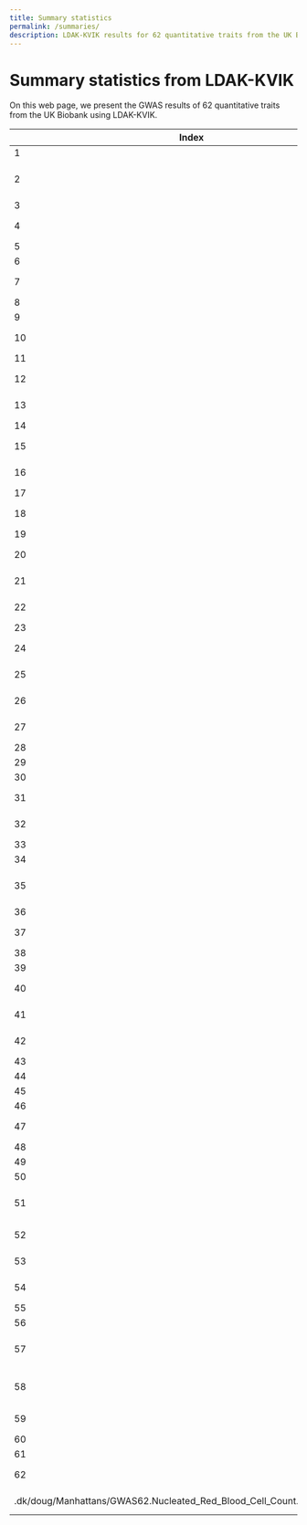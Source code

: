```yaml
---
title: Summary statistics
permalink: /summaries/
description: LDAK-KVIK results for 62 quantitative traits from the UK Biobank
---
```


# Summary statistics from LDAK-KVIK

On this web page, we present the GWAS results of 62 quantitative traits from the UK Biobank using LDAK-KVIK.

| Index | Name | Field_ID | Sample_Size | h2_SNP | Num_Sig | Num_Clump | PRS_R2 | Manhattan | Summary_Stats | PGS_Weights |
| ----- | ----- | ----- | ----- | ----- | ----- | ----- | ----- | ----- | ----- | ----- |
| 1 | Standing Height | 50 | 458079 | 0.668 | 386876 | 5256 | 0.417 | [Manhattan](https://genetics.ghpc.au.dk/doug/Manhattans/GWAS1.Standing_Height.manhattan.jpeg) | [Summary Stats](https://genetics.ghpc.au.dk/doug/SumStats/GWAS1.Standing_Height.assoc.gz) | [PGS Weights](https://genetics.ghpc.au.dk/doug/PRS/GWAS1.Standing_Height.effects.gz) |
| 2 | Mean Platelet Thrombocyte Volume | 30100 | 445360 | 0.486 | 203778 | 3003 | 0.369 | [Manhattan](https://genetics.ghpc.au.dk/doug/Manhattans/GWAS2.Mean_Platelet_Thrombocyte_Volume.manhattan.jpeg) | [Summary Stats](https://genetics.ghpc.au.dk/doug/SumStats/GWAS2.Mean_Platelet_Thrombocyte_Volume.assoc.gz) | [PGS Weights](https://genetics.ghpc.au.dk/doug/PRS/GWAS2.Mean_Platelet_Thrombocyte_Volume.effects.gz) |
| 3 | Platelet Count | 30080 | 445365 | 0.405 | 156457 | 2226 | 0.247 | [Manhattan](https://genetics.ghpc.au.dk/doug/Manhattans/GWAS3.Platelet_Count.manhattan.jpeg) | [Summary Stats](https://genetics.ghpc.au.dk/doug/SumStats/GWAS3.Platelet_Count.assoc.gz) | [PGS Weights](https://genetics.ghpc.au.dk/doug/PRS/GWAS3.Platelet_Count.effects.gz) |
| 4 | Basal Metabolic Rate | 23105 | 451092 | 0.365 | 139234 | 1835 | 0.196 | [Manhattan](https://genetics.ghpc.au.dk/doug/Manhattans/GWAS4.Basal_Metabolic_Rate.manhattan.jpeg) | [Summary Stats](https://genetics.ghpc.au.dk/doug/SumStats/GWAS4.Basal_Metabolic_Rate.assoc.gz) | [PGS Weights](https://genetics.ghpc.au.dk/doug/PRS/GWAS4.Basal_Metabolic_Rate.effects.gz) |
| 5 | HDL Cholesterol | 30760 | 400615 | 0.356 | 84921 | 1262 | 0.222 | [Manhattan](https://genetics.ghpc.au.dk/doug/Manhattans/GWAS5.HDL_Cholesterol.manhattan.jpeg) | [Summary Stats](https://genetics.ghpc.au.dk/doug/SumStats/GWAS5.HDL_Cholesterol.assoc.gz) | [PGS Weights](https://genetics.ghpc.au.dk/doug/PRS/GWAS5.HDL_Cholesterol.effects.gz) |
| 6 | Triglycerides | 30870 | 437378 | 0.331 | 61474 | 790 | 0.133 | [Manhattan](https://genetics.ghpc.au.dk/doug/Manhattans/GWAS6.Triglycerides.manhattan.jpeg) | [Summary Stats](https://genetics.ghpc.au.dk/doug/SumStats/GWAS6.Triglycerides.assoc.gz) | [PGS Weights](https://genetics.ghpc.au.dk/doug/PRS/GWAS6.Triglycerides.effects.gz) |
| 7 | Heel Bone Mineral Density | 78 | 263839 | 0.33 | 68461 | 952 | 0.186 | [Manhattan](https://genetics.ghpc.au.dk/doug/Manhattans/GWAS7.Heel_Bone_Mineral_Density.manhattan.jpeg) | [Summary Stats](https://genetics.ghpc.au.dk/doug/SumStats/GWAS7.Heel_Bone_Mineral_Density.assoc.gz) | [PGS Weights](https://genetics.ghpc.au.dk/doug/PRS/GWAS7.Heel_Bone_Mineral_Density.effects.gz) |
| 8 | Weight | 21002 | 457761 | 0.33 | 113836 | 1437 | 0.171 | [Manhattan](https://genetics.ghpc.au.dk/doug/Manhattans/GWAS8.Weight.manhattan.jpeg) | [Summary Stats](https://genetics.ghpc.au.dk/doug/SumStats/GWAS8.Weight.assoc.gz) | [PGS Weights](https://genetics.ghpc.au.dk/doug/PRS/GWAS8.Weight.effects.gz) |
| 9 | Platelet Crit | 30090 | 445361 | 0.327 | 116930 | 1739 | 0.197 | [Manhattan](https://genetics.ghpc.au.dk/doug/Manhattans/GWAS9.Platelet_Crit.manhattan.jpeg) | [Summary Stats](https://genetics.ghpc.au.dk/doug/SumStats/GWAS9.Platelet_Crit.assoc.gz) | [PGS Weights](https://genetics.ghpc.au.dk/doug/PRS/GWAS9.Platelet_Crit.effects.gz) |
| 10 | Red Blood Cell Erythrocyte Count | 30010 | 445368 | 0.317 | 115727 | 1540 | 0.176 | [Manhattan](https://genetics.ghpc.au.dk/doug/Manhattans/GWAS10.Red_Blood_Cell_Erythrocyte_Count.manhattan.jpeg) | [Summary Stats](https://genetics.ghpc.au.dk/doug/SumStats/GWAS10.Red_Blood_Cell_Erythrocyte_Count.assoc.gz) | [PGS Weights](https://genetics.ghpc.au.dk/doug/PRS/GWAS10.Red_Blood_Cell_Erythrocyte_Count.effects.gz) |
| 11 | IGF-1 | 30770 | 435364 | 0.31 | 133251 | 1434 | 0.17 | [Manhattan](https://genetics.ghpc.au.dk/doug/Manhattans/GWAS11.IGF-1.manhattan.jpeg) | [Summary Stats](https://genetics.ghpc.au.dk/doug/SumStats/GWAS11.IGF-1.assoc.gz) | [PGS Weights](https://genetics.ghpc.au.dk/doug/PRS/GWAS11.IGF-1.effects.gz) |
| 12 | Platelet Distribution Width | 30110 | 445360 | 0.309 | 125777 | 1715 | 0.231 | [Manhattan](https://genetics.ghpc.au.dk/doug/Manhattans/GWAS12.Platelet_Distribution_Width.manhattan.jpeg) | [Summary Stats](https://genetics.ghpc.au.dk/doug/SumStats/GWAS12.Platelet_Distribution_Width.assoc.gz) | [PGS Weights](https://genetics.ghpc.au.dk/doug/PRS/GWAS12.Platelet_Distribution_Width.effects.gz) |
| 13 | Fluid Intelligence Score | 20016 | 147751 | 0.307 | 6946 | 98 | 0.08 | [Manhattan](https://genetics.ghpc.au.dk/doug/Manhattans/GWAS13.Fluid_Intelligence_Score.manhattan.jpeg) | [Summary Stats](https://genetics.ghpc.au.dk/doug/SumStats/GWAS13.Fluid_Intelligence_Score.assoc.gz) | [PGS Weights](https://genetics.ghpc.au.dk/doug/PRS/GWAS13.Fluid_Intelligence_Score.effects.gz) |
| 14 | Body Mass Index | 21001 | 457596 | 0.304 | 91976 | 1179 | 0.154 | [Manhattan](https://genetics.ghpc.au.dk/doug/Manhattans/GWAS14.Body_Mass_Index.manhattan.jpeg) | [Summary Stats](https://genetics.ghpc.au.dk/doug/SumStats/GWAS14.Body_Mass_Index.assoc.gz) | [PGS Weights](https://genetics.ghpc.au.dk/doug/PRS/GWAS14.Body_Mass_Index.effects.gz) |
| 15 | Mean Corpuscular Haemoglobin | 30050 | 445365 | 0.288 | 105492 | 1281 | 0.169 | [Manhattan](https://genetics.ghpc.au.dk/doug/Manhattans/GWAS15.Mean_Corpuscular_Haemoglobin.manhattan.jpeg) | [Summary Stats](https://genetics.ghpc.au.dk/doug/SumStats/GWAS15.Mean_Corpuscular_Haemoglobin.assoc.gz) | [PGS Weights](https://genetics.ghpc.au.dk/doug/PRS/GWAS15.Mean_Corpuscular_Haemoglobin.effects.gz) |
| 16 | Forced Expiratory Volume | 3063 | 418461 | 0.278 | 75190 | 842 | 0.12 | [Manhattan](https://genetics.ghpc.au.dk/doug/Manhattans/GWAS16.Forced_Expiratory_Volume.manhattan.jpeg) | [Summary Stats](https://genetics.ghpc.au.dk/doug/SumStats/GWAS16.Forced_Expiratory_Volume.assoc.gz) | [PGS Weights](https://genetics.ghpc.au.dk/doug/PRS/GWAS16.Forced_Expiratory_Volume.effects.gz) |
| 17 | SHBG | 30830 | 396905 | 0.274 | 56450 | 774 | 0.147 | [Manhattan](https://genetics.ghpc.au.dk/doug/Manhattans/GWAS17.SHBG.manhattan.jpeg) | [Summary Stats](https://genetics.ghpc.au.dk/doug/SumStats/GWAS17.SHBG.assoc.gz) | [PGS Weights](https://genetics.ghpc.au.dk/doug/PRS/GWAS17.SHBG.effects.gz) |
| 18 | Mean Reticulocyte Volume | 30260 | 438082 | 0.274 | 104685 | 1291 | 0.173 | [Manhattan](https://genetics.ghpc.au.dk/doug/Manhattans/GWAS18.Mean_Reticulocyte_Volume.manhattan.jpeg) | [Summary Stats](https://genetics.ghpc.au.dk/doug/SumStats/GWAS18.Mean_Reticulocyte_Volume.assoc.gz) | [PGS Weights](https://genetics.ghpc.au.dk/doug/PRS/GWAS18.Mean_Reticulocyte_Volume.effects.gz) |
| 19 | Hip Circumference | 49 | 458243 | 0.273 | 76062 | 966 | 0.125 | [Manhattan](https://genetics.ghpc.au.dk/doug/Manhattans/GWAS19.Hip_Circumference.manhattan.jpeg) | [Summary Stats](https://genetics.ghpc.au.dk/doug/SumStats/GWAS19.Hip_Circumference.assoc.gz) | [PGS Weights](https://genetics.ghpc.au.dk/doug/PRS/GWAS19.Hip_Circumference.effects.gz) |
| 20 | Body Fat Percentage | 23099 | 450852 | 0.271 | 73568 | 1003 | 0.14 | [Manhattan](https://genetics.ghpc.au.dk/doug/Manhattans/GWAS20.Body_Fat_Percentage.manhattan.jpeg) | [Summary Stats](https://genetics.ghpc.au.dk/doug/SumStats/GWAS20.Body_Fat_Percentage.assoc.gz) | [PGS Weights](https://genetics.ghpc.au.dk/doug/PRS/GWAS20.Body_Fat_Percentage.effects.gz) |
| 21 | Alkaline Phosphatase | 30610 | 437742 | 0.27 | 73278 | 1055 | 0.171 | [Manhattan](https://genetics.ghpc.au.dk/doug/Manhattans/GWAS21.Alkaline_Phosphatase.manhattan.jpeg) | [Summary Stats](https://genetics.ghpc.au.dk/doug/SumStats/GWAS21.Alkaline_Phosphatase.assoc.gz) | [PGS Weights](https://genetics.ghpc.au.dk/doug/PRS/GWAS21.Alkaline_Phosphatase.effects.gz) |
| 22 | Forced Vital Capacity | 3062 | 418461 | 0.27 | 66049 | 757 | 0.109 | [Manhattan](https://genetics.ghpc.au.dk/doug/Manhattans/GWAS22.Forced_Vital_Capacity.manhattan.jpeg) | [Summary Stats](https://genetics.ghpc.au.dk/doug/SumStats/GWAS22.Forced_Vital_Capacity.assoc.gz) | [PGS Weights](https://genetics.ghpc.au.dk/doug/PRS/GWAS22.Forced_Vital_Capacity.effects.gz) |
| 23 | Age at Menarche | 2714 | 242113 | 0.262 | 38997 | 443 | 0.114 | [Manhattan](https://genetics.ghpc.au.dk/doug/Manhattans/GWAS23.Age_at_Menarche.manhattan.jpeg) | [Summary Stats](https://genetics.ghpc.au.dk/doug/SumStats/GWAS23.Age_at_Menarche.assoc.gz) | [PGS Weights](https://genetics.ghpc.au.dk/doug/PRS/GWAS23.Age_at_Menarche.effects.gz) |
| 24 | Age at First Live Birth | 2754 | 169334 | 0.258 | 1672 | 39 | 0.051 | [Manhattan](https://genetics.ghpc.au.dk/doug/Manhattans/GWAS24.Age_at_First_Live_Birth.manhattan.jpeg) | [Summary Stats](https://genetics.ghpc.au.dk/doug/SumStats/GWAS24.Age_at_First_Live_Birth.assoc.gz) | [PGS Weights](https://genetics.ghpc.au.dk/doug/PRS/GWAS24.Age_at_First_Live_Birth.effects.gz) |
| 25 | Haemoglobin Concentration | 30020 | 445368 | 0.246 | 89488 | 1020 | 0.121 | [Manhattan](https://genetics.ghpc.au.dk/doug/Manhattans/GWAS25.Haemoglobin_Concentration.manhattan.jpeg) | [Summary Stats](https://genetics.ghpc.au.dk/doug/SumStats/GWAS25.Haemoglobin_Concentration.assoc.gz) | [PGS Weights](https://genetics.ghpc.au.dk/doug/PRS/GWAS25.Haemoglobin_Concentration.effects.gz) |
| 26 | Waist Circumference | 48 | 458290 | 0.245 | 57213 | 825 | 0.118 | [Manhattan](https://genetics.ghpc.au.dk/doug/Manhattans/GWAS26.Waist_Circumference.manhattan.jpeg) | [Summary Stats](https://genetics.ghpc.au.dk/doug/SumStats/GWAS26.Waist_Circumference.assoc.gz) | [PGS Weights](https://genetics.ghpc.au.dk/doug/PRS/GWAS26.Waist_Circumference.effects.gz) |
| 27 | White Blood Cell Leukocyte Count | 30000 | 445363 | 0.244 | 69821 | 688 | 0.089 | [Manhattan](https://genetics.ghpc.au.dk/doug/Manhattans/GWAS27.White_Blood_Cell_Leukocyte_Count.manhattan.jpeg) | [Summary Stats](https://genetics.ghpc.au.dk/doug/SumStats/GWAS27.White_Blood_Cell_Leukocyte_Count.assoc.gz) | [PGS Weights](https://genetics.ghpc.au.dk/doug/PRS/GWAS27.White_Blood_Cell_Leukocyte_Count.effects.gz) |
| 28 | Cholesterol | 30690 | 437724 | 0.242 | 57078 | 676 | 0.116 | [Manhattan](https://genetics.ghpc.au.dk/doug/Manhattans/GWAS28.Cholesterol.manhattan.jpeg) | [Summary Stats](https://genetics.ghpc.au.dk/doug/SumStats/GWAS28.Cholesterol.assoc.gz) | [PGS Weights](https://genetics.ghpc.au.dk/doug/PRS/GWAS28.Cholesterol.effects.gz) |
| 29 | LDL Cholesterol | 30780 | 436914 | 0.236 | 46045 | 608 | 0.117 | [Manhattan](https://genetics.ghpc.au.dk/doug/Manhattans/GWAS29.LDL_Cholesterol.manhattan.jpeg) | [Summary Stats](https://genetics.ghpc.au.dk/doug/SumStats/GWAS29.LDL_Cholesterol.assoc.gz) | [PGS Weights](https://genetics.ghpc.au.dk/doug/PRS/GWAS29.LDL_Cholesterol.effects.gz) |
| 30 | Urate | 30880 | 437200 | 0.223 | 74640 | 924 | 0.161 | [Manhattan](https://genetics.ghpc.au.dk/doug/Manhattans/GWAS30.Urate.manhattan.jpeg) | [Summary Stats](https://genetics.ghpc.au.dk/doug/SumStats/GWAS30.Urate.assoc.gz) | [PGS Weights](https://genetics.ghpc.au.dk/doug/PRS/GWAS30.Urate.effects.gz) |
| 31 | Eosinophill Percentage | 30210 | 444577 | 0.223 | 89408 | 1018 | 0.11 | [Manhattan](https://genetics.ghpc.au.dk/doug/Manhattans/GWAS31.Eosinophill_Percentage.manhattan.jpeg) | [Summary Stats](https://genetics.ghpc.au.dk/doug/SumStats/GWAS31.Eosinophill_Percentage.assoc.gz) | [PGS Weights](https://genetics.ghpc.au.dk/doug/PRS/GWAS31.Eosinophill_Percentage.effects.gz) |
| 32 | Lymphocyte Percentage | 30180 | 444577 | 0.218 | 74302 | 952 | 0.112 | [Manhattan](https://genetics.ghpc.au.dk/doug/Manhattans/GWAS32.Lymphocyte_Percentage.manhattan.jpeg) | [Summary Stats](https://genetics.ghpc.au.dk/doug/SumStats/GWAS32.Lymphocyte_Percentage.assoc.gz) | [PGS Weights](https://genetics.ghpc.au.dk/doug/PRS/GWAS32.Lymphocyte_Percentage.effects.gz) |
| 33 | Cystatin C | 30720 | 437692 | 0.2 | 55741 | 658 | 0.113 | [Manhattan](https://genetics.ghpc.au.dk/doug/Manhattans/GWAS33.Cystatin_C.manhattan.jpeg) | [Summary Stats](https://genetics.ghpc.au.dk/doug/SumStats/GWAS33.Cystatin_C.assoc.gz) | [PGS Weights](https://genetics.ghpc.au.dk/doug/PRS/GWAS33.Cystatin_C.effects.gz) |
| 34 | Albumin | 30600 | 400799 | 0.199 | 45454 | 612 | 0.092 | [Manhattan](https://genetics.ghpc.au.dk/doug/Manhattans/GWAS34.Albumin.manhattan.jpeg) | [Summary Stats](https://genetics.ghpc.au.dk/doug/SumStats/GWAS34.Albumin.assoc.gz) | [PGS Weights](https://genetics.ghpc.au.dk/doug/PRS/GWAS34.Albumin.effects.gz) |
| 35 | Glycated Haemoglobin HbA1c | 30750 | 437595 | 0.187 | 54392 | 576 | 0.093 | [Manhattan](https://genetics.ghpc.au.dk/doug/Manhattans/GWAS35.Glycated_Haemoglobin_HbA1c.manhattan.jpeg) | [Summary Stats](https://genetics.ghpc.au.dk/doug/SumStats/GWAS35.Glycated_Haemoglobin_HbA1c.assoc.gz) | [PGS Weights](https://genetics.ghpc.au.dk/doug/PRS/GWAS35.Glycated_Haemoglobin_HbA1c.effects.gz) |
| 36 | Calcium | 30680 | 400653 | 0.178 | 36292 | 543 | 0.087 | [Manhattan](https://genetics.ghpc.au.dk/doug/Manhattans/GWAS36.Calcium.manhattan.jpeg) | [Summary Stats](https://genetics.ghpc.au.dk/doug/SumStats/GWAS36.Calcium.assoc.gz) | [PGS Weights](https://genetics.ghpc.au.dk/doug/PRS/GWAS36.Calcium.effects.gz) |
| 37 | Systolic Blood Pressure | 4080 | 428864 | 0.175 | 36934 | 475 | 0.075 | [Manhattan](https://genetics.ghpc.au.dk/doug/Manhattans/GWAS37.Systolic_Blood_Pressure.manhattan.jpeg) | [Summary Stats](https://genetics.ghpc.au.dk/doug/SumStats/GWAS37.Systolic_Blood_Pressure.assoc.gz) | [PGS Weights](https://genetics.ghpc.au.dk/doug/PRS/GWAS37.Systolic_Blood_Pressure.effects.gz) |
| 38 | Pulse Rate | 4194 | 149922 | 0.172 | 10047 | 109 | 0.05 | [Manhattan](https://genetics.ghpc.au.dk/doug/Manhattans/GWAS38.Pulse_Rate.manhattan.jpeg) | [Summary Stats](https://genetics.ghpc.au.dk/doug/SumStats/GWAS38.Pulse_Rate.assoc.gz) | [PGS Weights](https://genetics.ghpc.au.dk/doug/PRS/GWAS38.Pulse_Rate.effects.gz) |
| 39 | Age at Menopause | 3581 | 142943 | 0.171 | 9675 | 115 | 0.047 | [Manhattan](https://genetics.ghpc.au.dk/doug/Manhattans/GWAS39.Age_at_Menopause.manhattan.jpeg) | [Summary Stats](https://genetics.ghpc.au.dk/doug/SumStats/GWAS39.Age_at_Menopause.assoc.gz) | [PGS Weights](https://genetics.ghpc.au.dk/doug/PRS/GWAS39.Age_at_Menopause.effects.gz) |
| 40 | Diastolic Blood Pressure | 4079 | 428876 | 0.171 | 40336 | 448 | 0.069 | [Manhattan](https://genetics.ghpc.au.dk/doug/Manhattans/GWAS40.Diastolic_Blood_Pressure.manhattan.jpeg) | [Summary Stats](https://genetics.ghpc.au.dk/doug/SumStats/GWAS40.Diastolic_Blood_Pressure.assoc.gz) | [PGS Weights](https://genetics.ghpc.au.dk/doug/PRS/GWAS40.Diastolic_Blood_Pressure.effects.gz) |
| 41 | Hand Grip Strength Left | 46 | 457162 | 0.165 | 25130 | 295 | 0.052 | [Manhattan](https://genetics.ghpc.au.dk/doug/Manhattans/GWAS41.Hand_Grip_Strength_Left.manhattan.jpeg) | [Summary Stats](https://genetics.ghpc.au.dk/doug/SumStats/GWAS41.Hand_Grip_Strength_Left.assoc.gz) | [PGS Weights](https://genetics.ghpc.au.dk/doug/PRS/GWAS41.Hand_Grip_Strength_Left.effects.gz) |
| 42 | Hand Grip Strength Right | 47 | 457224 | 0.164 | 26502 | 340 | 0.059 | [Manhattan](https://genetics.ghpc.au.dk/doug/Manhattans/GWAS42.Hand_Grip_Strength_Right.manhattan.jpeg) | [Summary Stats](https://genetics.ghpc.au.dk/doug/SumStats/GWAS42.Hand_Grip_Strength_Right.assoc.gz) | [PGS Weights](https://genetics.ghpc.au.dk/doug/PRS/GWAS42.Hand_Grip_Strength_Right.effects.gz) |
| 43 | Monocyte Count | 30130 | 444571 | 0.163 | 51262 | 689 | 0.101 | [Manhattan](https://genetics.ghpc.au.dk/doug/Manhattans/GWAS43.Monocyte_Count.manhattan.jpeg) | [Summary Stats](https://genetics.ghpc.au.dk/doug/SumStats/GWAS43.Monocyte_Count.assoc.gz) | [PGS Weights](https://genetics.ghpc.au.dk/doug/PRS/GWAS43.Monocyte_Count.effects.gz) |
| 44 | Phosphate | 30810 | 400020 | 0.158 | 30267 | 494 | 0.082 | [Manhattan](https://genetics.ghpc.au.dk/doug/Manhattans/GWAS44.Phosphate.manhattan.jpeg) | [Summary Stats](https://genetics.ghpc.au.dk/doug/SumStats/GWAS44.Phosphate.assoc.gz) | [PGS Weights](https://genetics.ghpc.au.dk/doug/PRS/GWAS44.Phosphate.effects.gz) |
| 45 | Creatinine | 30700 | 437506 | 0.15 | 37063 | 465 | 0.07 | [Manhattan](https://genetics.ghpc.au.dk/doug/Manhattans/GWAS45.Creatinine.manhattan.jpeg) | [Summary Stats](https://genetics.ghpc.au.dk/doug/SumStats/GWAS45.Creatinine.assoc.gz) | [PGS Weights](https://genetics.ghpc.au.dk/doug/PRS/GWAS45.Creatinine.effects.gz) |
| 46 | Birth Weight | 20022 | 260240 | 0.147 | 8350 | 182 | 0.046 | [Manhattan](https://genetics.ghpc.au.dk/doug/Manhattans/GWAS46.Birth_Weight.manhattan.jpeg) | [Summary Stats](https://genetics.ghpc.au.dk/doug/SumStats/GWAS46.Birth_Weight.assoc.gz) | [PGS Weights](https://genetics.ghpc.au.dk/doug/PRS/GWAS46.Birth_Weight.effects.gz) |
| 47 | Peak Expiratory Flow | 3064 | 418461 | 0.141 | 28176 | 245 | 0.048 | [Manhattan](https://genetics.ghpc.au.dk/doug/Manhattans/GWAS47.Peak_Expiratory_Flow.manhattan.jpeg) | [Summary Stats](https://genetics.ghpc.au.dk/doug/SumStats/GWAS47.Peak_Expiratory_Flow.assoc.gz) | [PGS Weights](https://genetics.ghpc.au.dk/doug/PRS/GWAS47.Peak_Expiratory_Flow.effects.gz) |
| 48 | Total Bilirubin | 30840 | 435902 | 0.138 | 37402 | 462 | 0.337 | [Manhattan](https://genetics.ghpc.au.dk/doug/Manhattans/GWAS48.Total_Bilirubin.manhattan.jpeg) | [Summary Stats](https://genetics.ghpc.au.dk/doug/SumStats/GWAS48.Total_Bilirubin.assoc.gz) | [PGS Weights](https://genetics.ghpc.au.dk/doug/PRS/GWAS48.Total_Bilirubin.effects.gz) |
| 49 | Neuroticism Score | 20127 | 371892 | 0.136 | 16158 | 158 | 0.042 | [Manhattan](https://genetics.ghpc.au.dk/doug/Manhattans/GWAS49.Neuroticism_Score.manhattan.jpeg) | [Summary Stats](https://genetics.ghpc.au.dk/doug/SumStats/GWAS49.Neuroticism_Score.assoc.gz) | [PGS Weights](https://genetics.ghpc.au.dk/doug/PRS/GWAS49.Neuroticism_Score.effects.gz) |
| 50 | Urea | 30670 | 437426 | 0.134 | 25271 | 390 | 0.059 | [Manhattan](https://genetics.ghpc.au.dk/doug/Manhattans/GWAS50.Urea.manhattan.jpeg) | [Summary Stats](https://genetics.ghpc.au.dk/doug/SumStats/GWAS50.Urea.assoc.gz) | [PGS Weights](https://genetics.ghpc.au.dk/doug/PRS/GWAS50.Urea.effects.gz) |
| 51 | High Light Scatter Reticulocyte Percentage | 30290 | 438083 | 0.13 | 34443 | 521 | 0.106 | [Manhattan](https://genetics.ghpc.au.dk/doug/Manhattans/GWAS51.High_Light_Scatter_Reticulocyte_Percentage.manhattan.jpeg) | [Summary Stats](https://genetics.ghpc.au.dk/doug/SumStats/GWAS51.High_Light_Scatter_Reticulocyte_Percentage.assoc.gz) | [PGS Weights](https://genetics.ghpc.au.dk/doug/PRS/GWAS51.High_Light_Scatter_Reticulocyte_Percentage.effects.gz) |
| 52 | Gamma Glutamyltransferase | 30730 | 437497 | 0.116 | 17921 | 343 | 0.05 | [Manhattan](https://genetics.ghpc.au.dk/doug/Manhattans/GWAS52.Gamma_Glutamyltransferase.manhattan.jpeg) | [Summary Stats](https://genetics.ghpc.au.dk/doug/SumStats/GWAS52.Gamma_Glutamyltransferase.assoc.gz) | [PGS Weights](https://genetics.ghpc.au.dk/doug/PRS/GWAS52.Gamma_Glutamyltransferase.effects.gz) |
| 53 | Alanine Aminotransferase | 30620 | 437570 | 0.114 | 19036 | 296 | 0.046 | [Manhattan](https://genetics.ghpc.au.dk/doug/Manhattans/GWAS53.Alanine_Aminotransferase.manhattan.jpeg) | [Summary Stats](https://genetics.ghpc.au.dk/doug/SumStats/GWAS53.Alanine_Aminotransferase.assoc.gz) | [PGS Weights](https://genetics.ghpc.au.dk/doug/PRS/GWAS53.Alanine_Aminotransferase.effects.gz) |
| 54 | Age Completed Full Time Education | 845 | 306405 | 0.103 | 783 | 18 | 0.02 | [Manhattan](https://genetics.ghpc.au.dk/doug/Manhattans/GWAS54.Age_Completed_Full_Time_Education.manhattan.jpeg) | [Summary Stats](https://genetics.ghpc.au.dk/doug/SumStats/GWAS54.Age_Completed_Full_Time_Education.assoc.gz) | [PGS Weights](https://genetics.ghpc.au.dk/doug/PRS/GWAS54.Age_Completed_Full_Time_Education.effects.gz) |
| 55 | Sodium in Urine | 30530 | 444931 | 0.101 | 4076 | 72 | 0.023 | [Manhattan](https://genetics.ghpc.au.dk/doug/Manhattans/GWAS55.Sodium_in_Urine.manhattan.jpeg) | [Summary Stats](https://genetics.ghpc.au.dk/doug/SumStats/GWAS55.Sodium_in_Urine.assoc.gz) | [PGS Weights](https://genetics.ghpc.au.dk/doug/PRS/GWAS55.Sodium_in_Urine.effects.gz) |
| 56 | C-reactive Protein | 30710 | 436785 | 0.092 | 12209 | 161 | 0.03 | [Manhattan](https://genetics.ghpc.au.dk/doug/Manhattans/GWAS56.C-reactive_Protein.manhattan.jpeg) | [Summary Stats](https://genetics.ghpc.au.dk/doug/SumStats/GWAS56.C-reactive_Protein.assoc.gz) | [PGS Weights](https://genetics.ghpc.au.dk/doug/PRS/GWAS56.C-reactive_Protein.effects.gz) |
| 57 | Mean Time to Correctly Identify Matches | 20023 | 455994 | 0.083 | 3950 | 66 | 0.022 | [Manhattan](https://genetics.ghpc.au.dk/doug/Manhattans/GWAS57.Mean_Time_to_Correctly_Identify_Matches.manhattan.jpeg) | [Summary Stats](https://genetics.ghpc.au.dk/doug/SumStats/GWAS57.Mean_Time_to_Correctly_Identify_Matches.assoc.gz) | [PGS Weights](https://genetics.ghpc.au.dk/doug/PRS/GWAS57.Mean_Time_to_Correctly_Identify_Matches.effects.gz) |
| 58 | Mean Corpuscular Haemoglobin Concentration | 30060 | 445361 | 0.077 | 25263 | 179 | 0.025 | [Manhattan](https://genetics.ghpc.au.dk/doug/Manhattans/GWAS58.Mean_Corpuscular_Haemoglobin_Concentration.manhattan.jpeg) | [Summary Stats](https://genetics.ghpc.au.dk/doug/SumStats/GWAS58.Mean_Corpuscular_Haemoglobin_Concentration.assoc.gz) | [PGS Weights](https://genetics.ghpc.au.dk/doug/PRS/GWAS58.Mean_Corpuscular_Haemoglobin_Concentration.effects.gz) |
| 59 | Creatinine Enzymatic in Urine | 30510 | 445891 | 0.074 | 1737 | 49 | 0.017 | [Manhattan](https://genetics.ghpc.au.dk/doug/Manhattans/GWAS59.Creatinine_Enzymatic_in_Urine.manhattan.jpeg) | [Summary Stats](https://genetics.ghpc.au.dk/doug/SumStats/GWAS59.Creatinine_Enzymatic_in_Urine.assoc.gz) | [PGS Weights](https://genetics.ghpc.au.dk/doug/PRS/GWAS59.Creatinine_Enzymatic_in_Urine.effects.gz) |
| 60 | Glucose | 30740 | 400319 | 0.065 | 10592 | 116 | 0.021 | [Manhattan](https://genetics.ghpc.au.dk/doug/Manhattans/GWAS60.Glucose.manhattan.jpeg) | [Summary Stats](https://genetics.ghpc.au.dk/doug/SumStats/GWAS60.Glucose.assoc.gz) | [PGS Weights](https://genetics.ghpc.au.dk/doug/PRS/GWAS60.Glucose.effects.gz) |
| 61 | Basophill Count | 30160 | 444571 | 0.056 | 9851 | 146 | 0.021 | [Manhattan](https://genetics.ghpc.au.dk/doug/Manhattans/GWAS61.Basophill_Count.manhattan.jpeg) | [Summary Stats](https://genetics.ghpc.au.dk/doug/SumStats/GWAS61.Basophill_Count.assoc.gz) | [PGS Weights](https://genetics.ghpc.au.dk/doug/PRS/GWAS61.Basophill_Count.effects.gz) |
| 62 | Nucleated Red Blood Cell Count | 30170 | 444561 | 0.01 | 138 | 63 | 0 | [Manhattan](https://genetics.ghpc.au.dk/doug/Manhattans/GWAS62.Nucleated_Red_Blood_Cell_Count.manhattan.jpeg) | [Summary Stats](https://genetics.ghpc.au.dk/doug/SumStats/GWAS62.Nucleated_Red_Blood_Cell_Count.assoc.gz) | [PGS Weights](https://genetics.ghpc.au.dk/doug/PRS/GWAS62.Nucleated_Red_Blood_Cell_Count.effects.gz) |
.dk/doug/Manhattans/GWAS62.Nucleated_Red_Blood_Cell_Count.manhattan.jpeg) | [Summary Stats](https://genetics.ghpc.au.dk/doug/SumStats/GWAS62.Nucleated_Red_Blood_Cell_Count.assoc.gz) | [PGS Weights](https://genetics.ghpc.au.dk/doug/PRS/GWAS62.Nucleated_Red_Blood_Cell_Count.effects.gz) |
